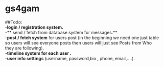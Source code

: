 # gs4gam  
##Todo:<br/>
   -**login / registration system.**<br/>
   -** send / fetch from database system for messages.**<br/>
   -**post / fetch system** for users post (in the beginning we need one just table so users will see everyone posts  then users will just see Posts from Who they are following).<br/>
   -**timeline system for each user .**<br/>
   -**user info settings** (username, password,bio , phone, email,....).
   
